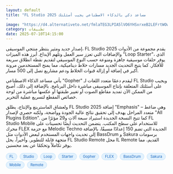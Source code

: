 ```yaml
---
layout: default
title: "FL Studio 2025 مساعد ذكي بالذكاء الاصطناعي يجيب أسئلتك
"
image: "https://d4.alternativeto.net/fmlaTEG3LPIA5lVO6YHSxrxeB2LEFrtWOwAF3Lit9rU/rs:fill:1520:760:0/g:ce:0:0/YWJzOi8vZGlzdC9jb250ZW50LzE3NTIxNTExNjk0NDEucG5n.png"
category: تطبيقات
date: 2025-07-10T14:15:00
---
```


إصدار جديد ومثير ينتظر منتجي الموسيقى، FL Studio 2025 يقدم مجموعة من الأدوات والإضافات التي تعزز سير العمل وتلهم الإبداع. أبرز هذه الميزات "Loop Starter"، الذي يوفر حلقات موسيقية جاهزة ومنوعة حسب النوع الموسيقي لتقديم نقطة انطلاق سريعة للأفكار. كما يتيح التحديث الجديد مسارات خلاط ديناميكية، مما يمنح المستخدمين مرونة أكبر في إضافة أو إزالة قنوات الخلاط ودعم مشاريع تصل إلى 500 مسار.

يأتي مساعد الذكاء الاصطناعي "Gopher" ليقدم دعمًا متعدد اللغات لـ FL Studio ويجيب على أسئلتك المتعلقة بإنتاج الموسيقى مباشرة داخل البرنامج. بالإضافة إلى ذلك، أصبح من الممكن الآن تمديد مقاطع الصوت أو تغيير طبقتها أو عكسها مباشرة من لوحة خصائص المقطع لتسريع عملية التحرير.

ولعشاق الماسترينغ والإنتاج، يطلق FL Studio 2025 إضافة "Emphasis" – وهي ضاغط متعدد المراحل يهدف إلى تحقيق نتائج عالية الجودة وواضحة، ولكنه حصري لإصدار "All Plugins Edition". كما تتيح النسخة الجديدة استيراد سبعة آلات و29 مؤثرًا من FL Studio Mobile للاستخدام على سطح المكتب. يتضمن التحديث أيضًا تحسينات على محرك FLEX مع حزمة Melodic Techno الجديدة التي تضم 150 إعدادًا مسبقًا، بالإضافة إلى تحديث واجهات المستخدم لبعض الأدوات مثل BassDrum و Sakura برسومات متجهة قابلة للتطوير. وأخيراً، يحل FL Studio Remote محل IL Remote القديم، مما يوفر تكاملاً وتحكمًا عن بعد محسنين.

<div style="margin-top:2px; margin-bottom:2px;"><a href="https://bidjadraft.github.io/?query=FL" style="background:#e3f2fd; color:#1565c0; font-size:80%; border-radius:12px; padding:3px 10px; margin:2px 4px 2px 0; display:inline-block; border:1px solid #bbdefb; text-decoration:none;">FL</a> <a href="https://bidjadraft.github.io/?query=Studio" style="background:#e3f2fd; color:#1565c0; font-size:80%; border-radius:12px; padding:3px 10px; margin:2px 4px 2px 0; display:inline-block; border:1px solid #bbdefb; text-decoration:none;">Studio</a> <a href="https://bidjadraft.github.io/?query=Loop" style="background:#e3f2fd; color:#1565c0; font-size:80%; border-radius:12px; padding:3px 10px; margin:2px 4px 2px 0; display:inline-block; border:1px solid #bbdefb; text-decoration:none;">Loop</a> <a href="https://bidjadraft.github.io/?query=Starter" style="background:#e3f2fd; color:#1565c0; font-size:80%; border-radius:12px; padding:3px 10px; margin:2px 4px 2px 0; display:inline-block; border:1px solid #bbdefb; text-decoration:none;">Starter</a> <a href="https://bidjadraft.github.io/?query=Gopher" style="background:#e3f2fd; color:#1565c0; font-size:80%; border-radius:12px; padding:3px 10px; margin:2px 4px 2px 0; display:inline-block; border:1px solid #bbdefb; text-decoration:none;">Gopher</a> <a href="https://bidjadraft.github.io/?query=FLEX" style="background:#e3f2fd; color:#1565c0; font-size:80%; border-radius:12px; padding:3px 10px; margin:2px 4px 2px 0; display:inline-block; border:1px solid #bbdefb; text-decoration:none;">FLEX</a> <a href="https://bidjadraft.github.io/?query=BassDrum" style="background:#e3f2fd; color:#1565c0; font-size:80%; border-radius:12px; padding:3px 10px; margin:2px 4px 2px 0; display:inline-block; border:1px solid #bbdefb; text-decoration:none;">BassDrum</a> <a href="https://bidjadraft.github.io/?query=Sakura" style="background:#e3f2fd; color:#1565c0; font-size:80%; border-radius:12px; padding:3px 10px; margin:2px 4px 2px 0; display:inline-block; border:1px solid #bbdefb; text-decoration:none;">Sakura</a> <a href="https://bidjadraft.github.io/?query=Mobile" style="background:#e3f2fd; color:#1565c0; font-size:80%; border-radius:12px; padding:3px 10px; margin:2px 4px 2px 0; display:inline-block; border:1px solid #bbdefb; text-decoration:none;">Mobile</a> <a href="https://bidjadraft.github.io/?query=Remote" style="background:#e3f2fd; color:#1565c0; font-size:80%; border-radius:12px; padding:3px 10px; margin:2px 4px 2px 0; display:inline-block; border:1px solid #bbdefb; text-decoration:none;">Remote</a></div><br><br>
